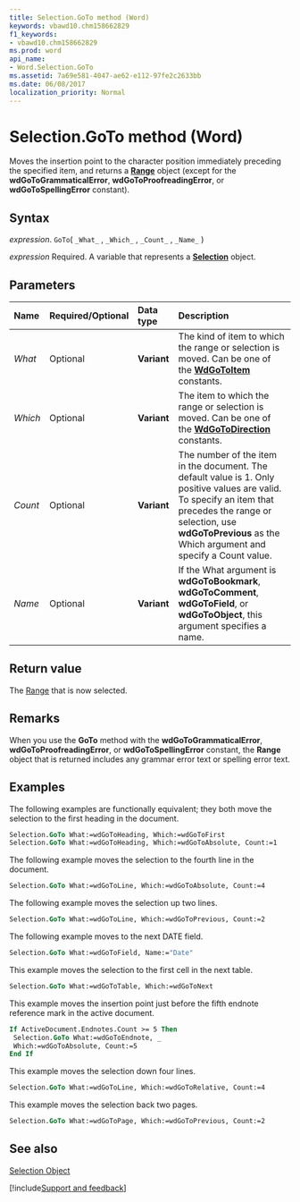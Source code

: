 ```yaml
---
title: Selection.GoTo method (Word)
keywords: vbawd10.chm158662829
f1_keywords:
- vbawd10.chm158662829
ms.prod: word
api_name:
- Word.Selection.GoTo
ms.assetid: 7a69e581-4047-ae62-e112-97fe2c2633bb
ms.date: 06/08/2017
localization_priority: Normal
---
```


# Selection.GoTo method (Word)

Moves the insertion point to the character position immediately preceding the specified item, and returns a  **[Range](Word.Range.md)** object (except for the **wdGoToGrammaticalError**, **wdGoToProofreadingError**, or **wdGoToSpellingError** constant).

## Syntax

_expression_. `GoTo`( `_What_` , `_Which_` , `_Count_` , `_Name_` )

_expression_ Required. A variable that represents a **[Selection](Word.Selection.md)** object.

## Parameters

|Name|Required/Optional|Data type|Description|
|:-----|:-----|:-----|:-----|
| _What_|Optional| **Variant**|The kind of item to which the range or selection is moved. Can be one of the  **[WdGoToItem](Word.WdGoToItem.md)** constants.|
| _Which_|Optional| **Variant**|The item to which the range or selection is moved. Can be one of the  **[WdGoToDirection](Word.WdGoToDirection.md)** constants.|
| _Count_|Optional| **Variant**|The number of the item in the document. The default value is 1. Only positive values are valid. To specify an item that precedes the range or selection, use  **wdGoToPrevious** as the Which argument and specify a Count value.|
| _Name_|Optional| **Variant**|If the What argument is  **wdGoToBookmark**, **wdGoToComment**, **wdGoToField**, or **wdGoToObject**, this argument specifies a name.|

## Return value

The [Range](Word.Range.md) that is now selected.

## Remarks

When you use the  **GoTo** method with the **wdGoToGrammaticalError**, **wdGoToProofreadingError**, or **wdGoToSpellingError** constant, the **Range** object that is returned includes any grammar error text or spelling error text.

## Examples

The following examples are functionally equivalent; they both move the selection to the first heading in the document.

```vb
Selection.GoTo What:=wdGoToHeading, Which:=wdGoToFirst
Selection.GoTo What:=wdGoToHeading, Which:=wdGoToAbsolute, Count:=1
```

The following example moves the selection to the fourth line in the document.

```vb
Selection.GoTo What:=wdGoToLine, Which:=wdGoToAbsolute, Count:=4
```

The following example moves the selection up two lines.

```vb
Selection.GoTo What:=wdGoToLine, Which:=wdGoToPrevious, Count:=2
```

The following example moves to the next DATE field.

```vb
Selection.GoTo What:=wdGoToField, Name:="Date"
```

This example moves the selection to the first cell in the next table.

```vb
Selection.GoTo What:=wdGoToTable, Which:=wdGoToNext
```

This example moves the insertion point just before the fifth endnote reference mark in the active document.

```vb
If ActiveDocument.Endnotes.Count >= 5 Then
 Selection.GoTo What:=wdGoToEndnote, _
 Which:=wdGoToAbsolute, Count:=5
End If
```

This example moves the selection down four lines.

```vb
Selection.GoTo What:=wdGoToLine, Which:=wdGoToRelative, Count:=4
```

This example moves the selection back two pages.

```vb
Selection.GoTo What:=wdGoToPage, Which:=wdGoToPrevious, Count:=2
```

## See also

[Selection Object](Word.Selection.md)

[!include[Support and feedback](~/includes/feedback-boilerplate.md)]

